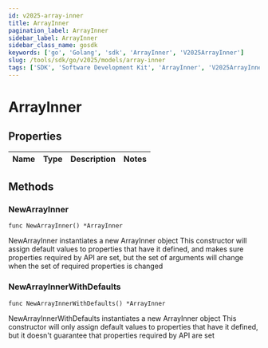 ```yaml
---
id: v2025-array-inner
title: ArrayInner
pagination_label: ArrayInner
sidebar_label: ArrayInner
sidebar_class_name: gosdk
keywords: ['go', 'Golang', 'sdk', 'ArrayInner', 'V2025ArrayInner'] 
slug: /tools/sdk/go/v2025/models/array-inner
tags: ['SDK', 'Software Development Kit', 'ArrayInner', 'V2025ArrayInner']
---
```


# ArrayInner

## Properties

Name | Type | Description | Notes
------------ | ------------- | ------------- | -------------

## Methods

### NewArrayInner

`func NewArrayInner() *ArrayInner`

NewArrayInner instantiates a new ArrayInner object
This constructor will assign default values to properties that have it defined,
and makes sure properties required by API are set, but the set of arguments
will change when the set of required properties is changed

### NewArrayInnerWithDefaults

`func NewArrayInnerWithDefaults() *ArrayInner`

NewArrayInnerWithDefaults instantiates a new ArrayInner object
This constructor will only assign default values to properties that have it defined,
but it doesn't guarantee that properties required by API are set


